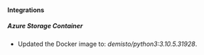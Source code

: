 #### Integrations
##### Azure Storage Container
- Updated the Docker image to: *demisto/python3:3.10.5.31928*.
